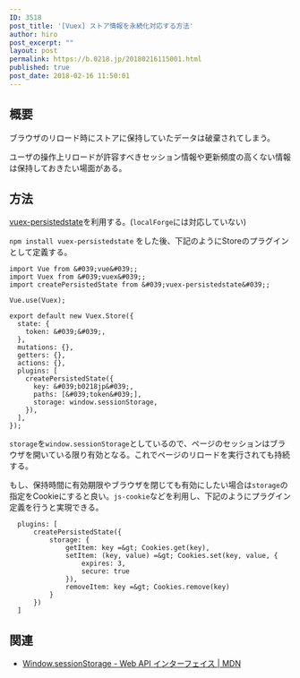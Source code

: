 ```yaml
---
ID: 3518
post_title: '[Vuex] ストア情報を永続化対応する方法'
author: hiro
post_excerpt: ""
layout: post
permalink: https://b.0218.jp/20180216115001.html
published: true
post_date: 2018-02-16 11:50:01
---
```

## 概要
ブラウザのリロード時にストアに保持していたデータは破棄されてしまう。

ユーザの操作上リロードが許容すべきセッション情報や更新頻度の高くない情報は保持しておきたい場面がある。

<!--more-->

## 方法
[vuex-persistedstate](https://www.npmjs.com/package/vuex-persistedstate)を利用する。(`localForge`には対応していない)

`npm install vuex-persistedstate` をした後、下記のようにStoreのプラグインとして定義する。

```language-js
import Vue from &#039;vue&#039;;
import Vuex from &#039;vuex&#039;;
import createPersistedState from &#039;vuex-persistedstate&#039;;

Vue.use(Vuex);

export default new Vuex.Store({
  state: {
    token: &#039;&#039;,
  },
  mutations: {},
  getters: {},
  actions: {},
  plugins: [
    createPersistedState({
      key: &#039;b0218jp&#039;,
      paths: [&#039;token&#039;],
      storage: window.sessionStorage,
    }),
  ],
});
```

`storage`を`window.sessionStorage`としているので、ページのセッションはブラウザを開いている限り有効となる。これでページのリロードを実行されても持続する。

もし、保持時間に有効期限やブラウザを閉じても有効にしたい場合は`storage`の指定をCookieにすると良い。`js-cookie`などを利用し、下記のようにプラグイン定義を行うと実現できる。

```language-js
  plugins: [
      createPersistedState({
          storage: {
              getItem: key =&gt; Cookies.get(key),
              setItem: (key, value) =&gt; Cookies.set(key, value, {
                  expires: 3,
                  secure: true
              }),
              removeItem: key =&gt; Cookies.remove(key)
          }
      })
  ]
```

## 関連
- [Window.sessionStorage - Web API インターフェイス | MDN](https://developer.mozilla.org/ja/docs/Web/API/Window/sessionStorage)